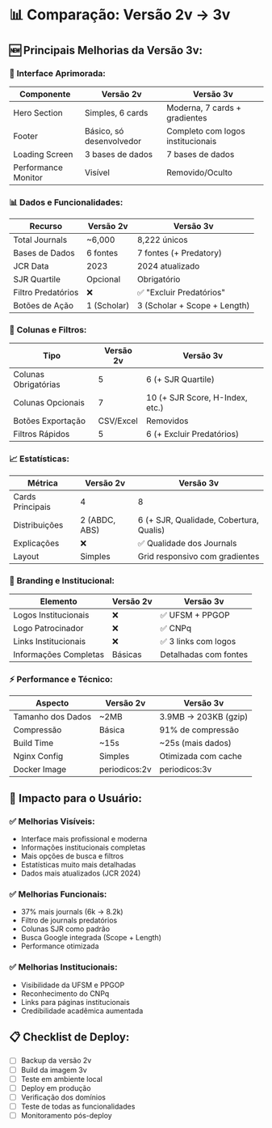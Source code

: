 # 📊 Comparação: Versão 2v → 3v

## 🆕 Principais Melhorias da Versão 3v:

### 🎨 **Interface Aprimorada:**
| Componente | Versão 2v | Versão 3v |
|------------|-----------|-----------|
| Hero Section | Simples, 6 cards | Moderna, 7 cards + gradientes |
| Footer | Básico, só desenvolvedor | Completo com logos institucionais |
| Loading Screen | 3 bases de dados | 7 bases de dados |
| Performance Monitor | Visível | Removido/Oculto |

### 📊 **Dados e Funcionalidades:**
| Recurso | Versão 2v | Versão 3v |
|---------|-----------|-----------|
| Total Journals | ~6,000 | 8,222 únicos |
| Bases de Dados | 6 fontes | 7 fontes (+ Predatory) |
| JCR Data | 2023 | 2024 atualizado |
| SJR Quartile | Opcional | Obrigatório |
| Filtro Predatórios | ❌ | ✅ "Excluir Predatórios" |
| Botões de Ação | 1 (Scholar) | 3 (Scholar + Scope + Length) |

### 🔧 **Colunas e Filtros:**
| Tipo | Versão 2v | Versão 3v |
|------|-----------|-----------|
| Colunas Obrigatórias | 5 | 6 (+ SJR Quartile) |
| Colunas Opcionais | 7 | 10 (+ SJR Score, H-Index, etc.) |
| Botões Exportação | CSV/Excel | Removidos |
| Filtros Rápidos | 5 | 6 (+ Excluir Predatórios) |

### 📈 **Estatísticas:**
| Métrica | Versão 2v | Versão 3v |
|---------|-----------|-----------|
| Cards Principais | 4 | 8 |
| Distribuições | 2 (ABDC, ABS) | 6 (+ SJR, Qualidade, Cobertura, Qualis) |
| Explicações | ❌ | ✅ Qualidade dos Journals |
| Layout | Simples | Grid responsivo com gradientes |

### 🏢 **Branding e Institucional:**
| Elemento | Versão 2v | Versão 3v |
|----------|-----------|-----------|
| Logos Institucionais | ❌ | ✅ UFSM + PPGOP |
| Logo Patrocinador | ❌ | ✅ CNPq |
| Links Institucionais | ❌ | ✅ 3 links com logos |
| Informações Completas | Básicas | Detalhadas com fontes |

### ⚡ **Performance e Técnico:**
| Aspecto | Versão 2v | Versão 3v |
|---------|-----------|-----------|
| Tamanho dos Dados | ~2MB | 3.9MB → 203KB (gzip) |
| Compressão | Básica | 91% de compressão |
| Build Time | ~15s | ~25s (mais dados) |
| Nginx Config | Simples | Otimizada com cache |
| Docker Image | periodicos:2v | periodicos:3v |

## 🚀 **Impacto para o Usuário:**

### ✅ **Melhorias Visíveis:**
- Interface mais profissional e moderna
- Informações institucionais completas
- Mais opções de busca e filtros
- Estatísticas muito mais detalhadas
- Dados mais atualizados (JCR 2024)

### ✅ **Melhorias Funcionais:**
- 37% mais journals (6k → 8.2k)
- Filtro de journals predatórios
- Colunas SJR como padrão
- Busca Google integrada (Scope + Length)
- Performance otimizada

### ✅ **Melhorias Institucionais:**
- Visibilidade da UFSM e PPGOP
- Reconhecimento do CNPq
- Links para páginas institucionais
- Credibilidade acadêmica aumentada

## 📋 **Checklist de Deploy:**
- [ ] Backup da versão 2v
- [ ] Build da imagem 3v
- [ ] Teste em ambiente local
- [ ] Deploy em produção
- [ ] Verificação dos domínios
- [ ] Teste de todas as funcionalidades
- [ ] Monitoramento pós-deploy